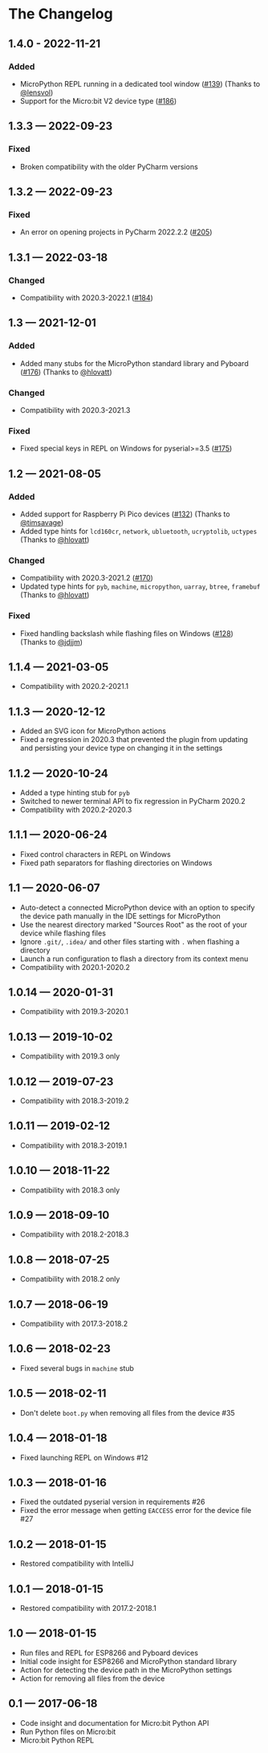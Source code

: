 The Changelog
=============

1.4.0 - 2022-11-21
------------------

### Added

* MicroPython REPL running in a dedicated tool window 
  ([#139](https://github.com/JetBrains/intellij-micropython/pull/139))
  (Thanks to [@lensvol](https://github.com/lensvol))
* Support for the Micro:bit V2 device type
  ([#186](https://github.com/JetBrains/intellij-micropython/pull/186))


1.3.3 — 2022-09-23
------------------

### Fixed

* Broken compatibility with the older PyCharm versions

1.3.2 — 2022-09-23
------------------

### Fixed

* An error on opening projects in PyCharm 2022.2.2
  ([#205](https://github.com/JetBrains/intellij-micropython/issues/205))


1.3.1 — 2022-03-18
------------------

### Changed

* Compatibility with 2020.3-2022.1
  ([#184](https://github.com/vlasovskikh/intellij-micropython/issues/184))


1.3 — 2021-12-01
----------------

### Added 

* Added many stubs for the MicroPython standard library and Pyboard
  ([#176](https://github.com/vlasovskikh/intellij-micropython/pull/176))
  (Thanks to [@hlovatt](https://github.com/hlovatt))

### Changed

* Compatibility with 2020.3-2021.3

### Fixed

* Fixed special keys in REPL on Windows for pyserial>=3.5
  ([#175](https://github.com/vlasovskikh/intellij-micropython/issues/175))


1.2 — 2021-08-05
----------------

### Added

* Added support for Raspberry Pi Pico devices
  ([#132](https://github.com/vlasovskikh/intellij-micropython/issues/132))
  (Thanks to [@timsavage](https://github.com/timsavage))
* Added type hints for `lcd160cr`, `network`, `ubluetooth`, `ucryptolib`, `uctypes`
  (Thanks to [@hlovatt](https://github.com/hlovatt))

### Changed

* Compatibility with 2020.3-2021.2
  ([#170](https://github.com/vlasovskikh/intellij-micropython/issues/170))
* Updated type hints for `pyb`, `machine`, `micropython`, `uarray`, `btree`, `framebuf`
  (Thanks to [@hlovatt](https://github.com/hlovatt))

### Fixed

* Fixed handling backslash while flashing files on Windows
  ([#128](https://github.com/vlasovskikh/intellij-micropython/issues/128))
  (Thanks to [@jdjjm](https://github.com/jdjjm))

1.1.4 — 2021-03-05
------------------

* Compatibility with 2020.2-2021.1

1.1.3 — 2020-12-12
------------------

* Added an SVG icon for MicroPython actions
* Fixed a regression in 2020.3 that prevented the plugin from updating and persisting
  your device type on changing it in the settings

1.1.2 — 2020-10-24
------------------

* Added a type hinting stub for `pyb`
* Switched to newer terminal API to fix regression in PyCharm 2020.2
* Compatibility with 2020.2-2020.3

1.1.1 — 2020-06-24
------------------

* Fixed control characters in REPL on Windows
* Fixed path separators for flashing directories on Windows

1.1 — 2020-06-07
----------------

* Auto-detect a connected MicroPython device with an option to specify the device path
  manually in the IDE settings for MicroPython
* Use the nearest directory marked "Sources Root" as the root of your device while
  flashing files
* Ignore `.git/`, `.idea/` and other files starting with `.` when flashing a directory
* Launch a run configuration to flash a directory from its context menu
* Compatibility with 2020.1-2020.2

1.0.14 — 2020-01-31
-------------------

* Compatibility with 2019.3-2020.1

1.0.13 — 2019-10-02
-------------------

* Compatibility with 2019.3 only

1.0.12 — 2019-07-23
-------------------

* Compatibility with 2018.3-2019.2

1.0.11 — 2019-02-12
-------------------

* Compatibility with 2018.3-2019.1

1.0.10 — 2018-11-22
-------------------

* Compatibility with 2018.3 only

1.0.9 — 2018-09-10
------------------

* Compatibility with 2018.2-2018.3

1.0.8 — 2018-07-25
------------------

* Compatibility with 2018.2 only

1.0.7 — 2018-06-19
------------------

* Compatibility with 2017.3-2018.2

1.0.6 — 2018-02-23
------------------

* Fixed several bugs in `machine` stub

1.0.5 — 2018-02-11
------------------

* Don't delete `boot.py` when removing all files from the device #35

1.0.4 — 2018-01-18
------------------

* Fixed launching REPL on Windows #12

1.0.3 — 2018-01-16
------------------

* Fixed the outdated pyserial version in requirements #26
* Fixed the error message when getting `EACCESS` error for the device file #27

1.0.2 — 2018-01-15
------------------

* Restored compatibility with IntelliJ

1.0.1 — 2018-01-15
------------------

* Restored compatibility with 2017.2-2018.1

1.0 — 2018-01-15
----------------

* Run files and REPL for ESP8266 and Pyboard devices
* Initial code insight for ESP8266 and MicroPython standard library
* Action for detecting the device path in the MicroPython settings
* Action for removing all files from the device

0.1 — 2017-06-18
----------------

* Code insight and documentation for Micro:bit Python API
* Run Python files on Micro:bit
* Micro:bit Python REPL
